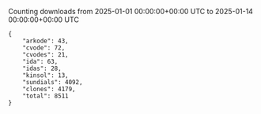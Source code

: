 
Counting downloads from 2025-01-01 00:00:00+00:00 UTC to 2025-01-14 00:00:00+00:00 UTC

```
{
    "arkode": 43,
    "cvode": 72,
    "cvodes": 21,
    "ida": 63,
    "idas": 28,
    "kinsol": 13,
    "sundials": 4092,
    "clones": 4179,
    "total": 8511
}
```
